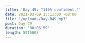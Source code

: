 ```yaml
---
title: 'Day 49: "110% confident."'
date: 2021-03-09 15:11:00 -08:00
file: "/uploads/Day-B49.mp3"
post: Day 49
duration: '00:06:59'
length: 5916608
---
```


